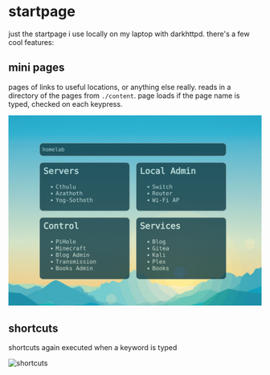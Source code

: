 # startpage

just the startpage i use locally on my laptop with darkhttpd. there's a few cool features:

## mini pages

pages of links to useful locations, or anything else really. 
reads in a directory of the pages from `./content`.
page loads if the page name is typed, checked on each keypress.

![mini pages](images/pages.png)

## shortcuts

shortcuts again executed when a keyword is typed

![shortcuts](images/shortcuts.gif)
